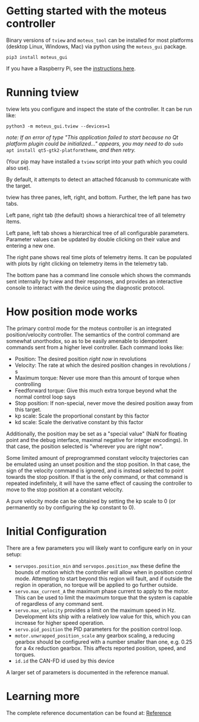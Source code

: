 # Getting started with the moteus controller #

Binary versions of `tview` and `moteus_tool` can be installed for most
platforms (desktop Linux, Windows, Mac) via python using the
`moteus_gui` package.

```
pip3 install moteus_gui
```

If you have a Raspberry Pi, see the [instructions here](raspberry_pi.md).

# Running tview #

tview lets you configure and inspect the state of the controller.  It
can be run like:

```
python3 -m moteus_gui.tview --devices=1
```
_note: If an error of type "This application failed to start because no Qt platform plugin could be initialized..." appears, you may need to do_ `sudo apt install qt5-gtk2-platformtheme`_, and then retry._

(Your pip may have installed a `tview` script into your path which you
could also use).

By default, it attempts to detect an attached fdcanusb to communicate
with the target.

tview has three panes, left, right, and bottom.  Further, the left
pane has two tabs.

Left pane, right tab (the default) shows a hierarchical tree of all
telemetry items.

Left pane, left tab shows a hierarchical tree of all configurable
parameters.  Parameter values can be updated by double clicking on
their value and entering a new one.

The right pane shows real time plots of telemetry items.  It can be
populated with plots by right clicking on telemetry items in the
telemetry tab.

The bottom pane has a command line console which shows the commands
sent internally by tview and their responses, and provides an
interactive console to interact with the device using the diagnostic
protocol.

# How position mode works #

The primary control mode for the moteus controller is an integrated
position/velocity controller.  The semantics of the control command
are somewhat unorthodox, so as to be easily amenable to idempotent
commands sent from a higher level controller.  Each command looks
like:

 * Position: The desired position *right now* in revolutions
 * Velocity: The rate at which the desired position changes in
   revolutions / s
 * Maximum torque: Never use more than this amount of torque when controlling
 * Feedforward torque: Give this much extra torque beyond what the
   normal control loop says
 * Stop position: If non-special, never move the desired position away
   from this target.
 * kp scale: Scale the proportional constant by this factor
 * kd scale: Scale the derivative constant by this factor

Additionally, the position may be set as a "special value" (NaN for
floating point and the debug interface, maximal negative for integer
encodings).  In that case, the position selected is "wherever you are
right now".

Some limited amount of preprogrammed constant velocity trajectories
can be emulated using an unset position and the stop position.  In
that case, the sign of the velocity command is ignored, and is instead
selected to point towards the stop position.  If that is the only
command, or that command is repeated indefinitely, it will have the
same effect of causing the controller to move to the stop position at
a constant velocity.

A pure velocity mode can be obtained by setting the kp scale to 0 (or
permanently so by configuring the kp constant to 0).

# Initial Configuration #

There are a few parameters you will likely want to configure early on
in your setup:

* `servopos.position_min` and `servopos.position_max` these define the bounds of motion which the controller will allow when in position control mode.  Attempting to start beyond this region will fault, and if outside the region in operation, no torque will be applied to go further outside.
* `servo.max_current_A` the maximum phase current to apply to the motor.  This can be used to limit the maximum torque that the system is capable of regardless of any command sent.
* `servo.max_velocity` provides a limit on the maximum speed in Hz. Development kits ship with a relatively low value for this, which you can increase for higher speed operation.
* `servo.pid_position` the PID parameters for the position control loop.
* `motor.unwrapped_position_scale` any gearbox scaling, a reducing gearbox should be configured with a number smaller than one, e.g. 0.25 for a 4x reduction gearbox.  This affects reported position, speed, and torques.
* `id.id` the CAN-FD id used by this device

A larger set of parameters is documented in the reference manual.

# Learning more #

The complete reference documentation can be found at:
[Reference](reference.md)
